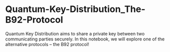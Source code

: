 # Quantum-Key-Distribution_The-B92-Protocol
Quantum Key Distribution aims to share a private key between two communicating parties securely. In this notebook, we will explore one of the alternative protocols – the B92 protocol!

